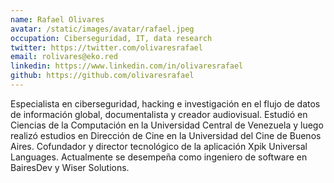 ```yaml
---
name: Rafael Olivares
avatar: /static/images/avatar/rafael.jpeg
occupation: Ciberseguridad, IT, data research
twitter: https://twitter.com/olivaresrafael
email: rolivares@eko.red
linkedin: https://www.linkedin.com/in/olivaresrafael
github: https://github.com/olivaresrafael
---
```


Especialista en ciberseguridad, hacking e investigación en el flujo de datos de información global, documentalista y creador audiovisual. Estudió en Ciencias de la Computación en la Universidad Central de Venezuela y luego realizó estudios en Dirección de Cine en la Universidad del Cine de Buenos Aires. Cofundador y director tecnológico de la aplicación Xpik Universal Languages. Actualmente se desempeña como ingeniero de software en BairesDev y Wiser Solutions.
